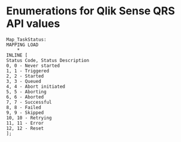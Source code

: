 # Enumerations for Qlik Sense QRS API values

```
Map_TaskStatus:
MAPPING LOAD
	*
INLINE [
Status Code, Status Description
0, 0 - Never started
1, 1 - Triggered
2, 2 - Started
3, 3 - Queued
4, 4 - Abort initiated
5, 5 - Aborting
6, 6 - Aborted
7, 7 - Successful
8, 8 - Failed
9, 9 - Skipped
10, 10 - Retrying
11, 11 - Error
12, 12 - Reset
];



```
